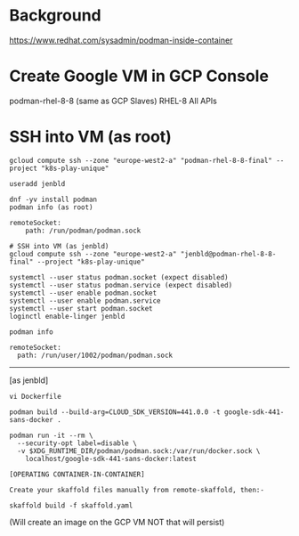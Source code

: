 # Background

https://www.redhat.com/sysadmin/podman-inside-container

# Create Google VM in GCP Console
podman-rhel-8-8 (same as GCP Slaves)
RHEL-8
All APIs

# SSH into VM (as root)
```
gcloud compute ssh --zone "europe-west2-a" "podman-rhel-8-8-final" --project "k8s-play-unique"

useradd jenbld

dnf -yv install podman
podman info (as root)

remoteSocket:
    path: /run/podman/podman.sock

# SSH into VM (as jenbld)
gcloud compute ssh --zone "europe-west2-a" "jenbld@podman-rhel-8-8-final" --project "k8s-play-unique"

systemctl --user status podman.socket (expect disabled)
systemctl --user status podman.service (expect disabled)
systemctl --user enable podman.socket
systemctl --user enable podman.service
systemctl --user start podman.socket
loginctl enable-linger jenbld

podman info

remoteSocket:
  path: /run/user/1002/podman/podman.sock
```
-------------

[as jenbld]
```
vi Dockerfile

podman build --build-arg=CLOUD_SDK_VERSION=441.0.0 -t google-sdk-441-sans-docker .

podman run -it --rm \
  --security-opt label=disable \
  -v $XDG_RUNTIME_DIR/podman/podman.sock:/var/run/docker.sock \
    localhost/google-sdk-441-sans-docker:latest

[OPERATING CONTAINER-IN-CONTAINER]

Create your skaffold files manually from remote-skaffold, then:-

skaffold build -f skaffold.yaml
```
(Will create an image on the GCP VM NOT that will persist)
